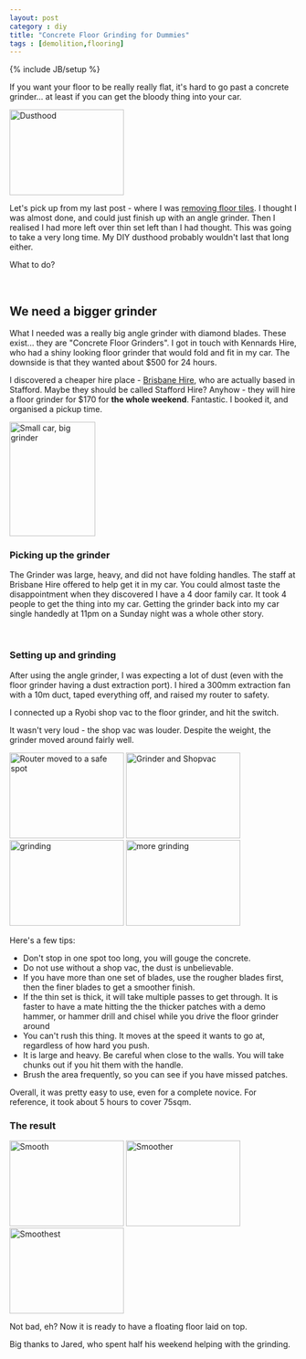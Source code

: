 ```yaml
---
layout: post
category : diy
title: "Concrete Floor Grinding for Dummies"
tags : [demolition,flooring]
---
```

{% include JB/setup %}

If you want your floor to be really really flat, it's hard to go past a concrete grinder... at least if you can get the bloody thing into your car.

<!--more-->

<a class="fancybox" rel="group" href="{{ site.url }}/assets/images/floorgrinder01.jpg" title="Dusthood. Ghetto MacGuyver would be proud. "><img src="{{ site.url }}/assets/images/sm_floorgrinder01.jpg" style="width:200px;height:150px;" class="img-responsive img-thumbnail inline textwrap-left" alt="Dusthood" /></a>

Let's pick up from my last post - where I was <a href="/diy/2014/08/27/removing-tiles">removing floor tiles</a>. I thought I was almost done, and could just finish up with an angle grinder. Then I realised I had more left over thin set left than I had thought. This was going to take a very long time. My DIY dusthood probably wouldn't last that long either.

What to do?

<br class="clear" />

## We need a bigger grinder

What I needed was a really big angle grinder with diamond blades. These exist... they are "Concrete Floor Grinders". I got in touch with Kennards Hire, who had a shiny looking floor grinder that would fold and fit in my car. The downside is that they wanted about $500 for 24 hours.

I discovered a cheaper hire place - [Brisbane Hire](http://www.brisbanehire.com.au/), who are actually based in Stafford. Maybe they should be called Stafford Hire? Anyhow - they will hire a floor grinder for $170 for **the whole weekend**. Fantastic. I booked it, and organised a pickup time.

<a class="fancybox" rel="group" href="{{ site.url }}/assets/images/floorgrinder02.jpg" title="Why didn't I buy an SUV?"><img src="{{ site.url }}/assets/images/sm_floorgrinder02.jpg" style="width:150px;height:200px;" class="img-responsive img-thumbnail inline textwrap-left" alt="Small car, big grinder" /></a>

### Picking up the grinder

The Grinder was large, heavy, and did not have folding handles. The staff at Brisbane Hire offered to help get it in my car. You could almost taste the disappointment when they discovered I have a 4 door family car. It took 4 people to get the thing into my car. Getting the grinder back into my car single handedly at 11pm on a Sunday night was a whole other story.

<br class="clear" />

### Setting up and grinding

After using the angle grinder, I was expecting a lot of dust (even with the floor grinder having a dust extraction port). I hired a 300mm extraction fan with a 10m duct, taped everything off, and raised my router to safety.

I connected up a Ryobi shop vac to the floor grinder, and hit the switch.

It wasn't very loud - the shop vac was louder. Despite the weight, the grinder moved around fairly well.

<a class="fancybox" rel="group" href="{{ site.url }}/assets/images/floorgrinder03.jpg" title="Router moved to a safe spot"><img src="{{ site.url }}/assets/images/sm_floorgrinder03.jpg" style="width:200px;height:150px;" class="img-responsive img-thumbnail inline" alt="Router moved to a safe spot" /></a>
<a class="fancybox" rel="group" href="{{ site.url }}/assets/images/floorgrinder04.jpg" title="Grinder and Shopvac"><img src="{{ site.url }}/assets/images/sm_floorgrinder04.jpg" style="width:200px;height:150px;" class="img-responsive img-thumbnail inline" alt="Grinder and Shopvac" /></a>
<a class="fancybox" rel="group" href="{{ site.url }}/assets/images/floorgrinder05.jpg" title="grind grind grind"><img src="{{ site.url }}/assets/images/sm_floorgrinder05.jpg" style="width:200px;height:150px;" class="img-responsive img-thumbnail inline" alt="grinding" /></a>
<a class="fancybox" rel="group" href="{{ site.url }}/assets/images/floorgrinder06.jpg" title="I've run out of captions"><img src="{{ site.url }}/assets/images/sm_floorgrinder06.jpg" style="width:200px;height:150px;" class="img-responsive img-thumbnail inline" alt="more grinding" /></a>

Here's a few tips:

- Don't stop in one spot too long, you will gouge the concrete.
- Do not use without a shop vac, the dust is unbelievable.
- If you have more than one set of blades, use the rougher blades first, then the finer blades to get a smoother finish.
- If the thin set is thick, it will take multiple passes to get through. It is faster to have a mate hitting the the thicker patches with a demo hammer, or hammer drill and chisel while you drive the floor grinder around
- You can't rush this thing. It moves at the speed it wants to go at, regardless of how hard you push.
- It is large and heavy. Be careful when close to the walls. You will take chunks out if you hit them with the handle.
- Brush the area frequently, so you can see if you have missed patches.

Overall, it was pretty easy to use, even for a complete novice. For reference, it took about 5 hours to cover 75sqm.

### The result

<a class="fancybox" rel="group" href="{{ site.url }}/assets/images/floorgrinder07.jpg" title="Smooth"><img src="{{ site.url }}/assets/images/sm_floorgrinder07.jpg" style="width:200px;height:150px;" class="img-responsive img-thumbnail inline" alt="Smooth" /></a>
<a class="fancybox" rel="group" href="{{ site.url }}/assets/images/floorgrinder08.jpg" title="Smoother"><img src="{{ site.url }}/assets/images/sm_floorgrinder08.jpg" style="width:200px;height:150px;" class="img-responsive img-thumbnail inline" alt="Smoother" /></a>
<a class="fancybox" rel="group" href="{{ site.url }}/assets/images/floorgrinder09.jpg" title="Smoothest"><img src="{{ site.url }}/assets/images/sm_floorgrinder09.jpg" style="width:200px;height:150px;" class="img-responsive img-thumbnail inline" alt="Smoothest" /></a>

Not bad, eh? Now it is ready to have a floating floor laid on top.

Big thanks to Jared, who spent half his weekend helping with the grinding.
